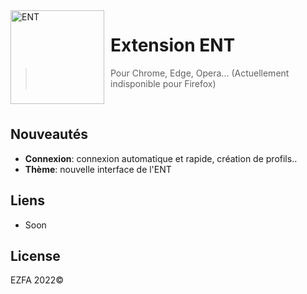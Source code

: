 <img width="150" height="150" align="left" style="float: left; margin: 0 10px 0 0;" alt="ENT" src="https://github.com/LaFouine-38/Extension-ENT/blob/dev/assets/128x.png">  

# Extension ENT

> Pour Chrome, Edge, Opera... (Actuellement indisponible pour Firefox)
<br />

## Nouveautés

*  **Connexion**: connexion automatique et rapide, création de profils..
*  **Thème**: nouvelle interface de l'ENT

## Liens

*   Soon

## License
EZFA 2022©
